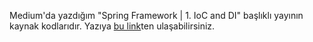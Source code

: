 Medium'da yazdığım "Spring Framework | 1. IoC and DI" başlıklı yayının kaynak kodlarıdır.
Yazıya [bu link](https://medium.com/topluluk/spring-framework-1-ioc-ve-di-3e2da31bc0e5)ten ulaşabilirsiniz.
